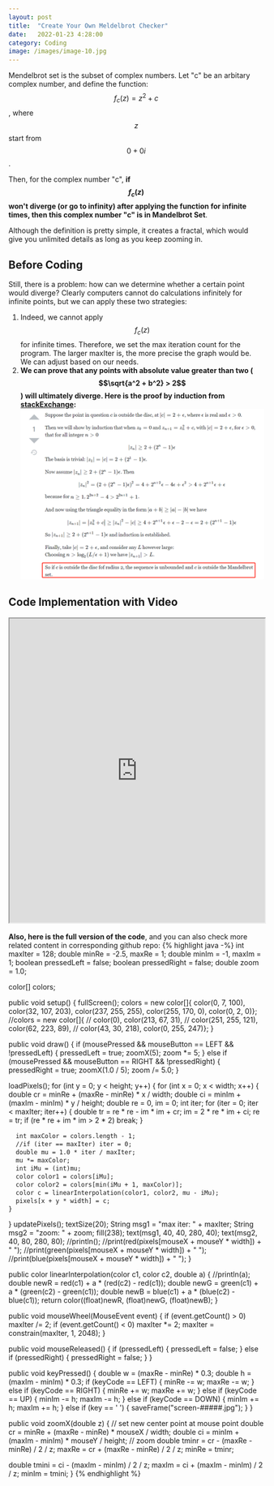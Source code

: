 ```yaml
---
layout: post
title:  "Create Your Own Meldelbrot Checker"
date:   2022-01-23 4:28:00
category: Coding
image: /images/image-10.jpg
---
```


Mendelbrot set is the subset of complex numbers. Let "c" be an arbitary complex number, and define the function: $$f_c(z) = z^2 + c$$, where $$z$$ start from $$0 + 0i$$. 

Then, for the complex number "c", **if $$f_c(z)$$ won't diverge (or go to infinity) after applying the function for infinite times, then this complex number "c" is in Mandelbrot Set**.

Although the definition is pretty simple, it creates a fractal, which would give you unlimited details as long as you keep zooming in. 

## Before Coding
Still, there is a problem: how can we determine whether a certain point would diverge? Clearly computers cannot do calculations infinitely for infinite points, but we can apply these two strategies:
1. Indeed, we cannot apply $$f_c(z)$$ for infinite times. Therefore, we set the max iteration count for the program. The larger maxIter is, the more precise the graph would be. We can adjust based on our needs.
2. **We can prove that any points with absolute value greater than two ($$\sqrt{a^2 + b^2} > 2$$) will ultimately diverge. Here is the proof by induction from [stackExchange](https://math.stackexchange.com/questions/961412/show-that-mandelbrot-set-is-contained-within-the-closed-disc-of-r-2):**
![proof](/post-images/Mandelbrot-Set/1.png)

## Code Implementation with Video

<iframe width="100%" height="600"
  src="https://www.youtube.com/embed/joothe3QOqU">
</iframe>

**Also, here is the full version of the code**, and you can also check more related content in corresponding github repo: 
{% highlight java -%}
int maxIter = 128;
double minRe = -2.5, maxRe = 1;
double minIm = -1, maxIm = 1;
boolean pressedLeft = false;
boolean pressedRight = false;
double zoom = 1.0;

color[] colors;

public void setup() {
  fullScreen();
  colors = new color[]{
    color(0, 7, 100), color(32, 107, 203), 
    color(237, 255, 255), color(255, 170, 0), 
    color(0, 2, 0)};
  //colors = new color[]{
  //  color(0), color(213, 67, 31), 
  //  color(251, 255, 121), color(62, 223, 89), 
  //  color(43, 30, 218), color(0, 255, 247)};
}

public void draw() {
  if (mousePressed && mouseButton == LEFT && !pressedLeft) {
    pressedLeft = true;
    zoomX(5);
    zoom *= 5;
  } else if (mousePressed && mouseButton == RIGHT && !pressedRight) {
    pressedRight = true;
    zoomX(1.0 / 5);
    zoom /= 5.0;
  }

  loadPixels();
  for (int y = 0; y < height; y++) {
    for (int x = 0; x < width; x++) {
      double cr = minRe + (maxRe - minRe) * x / width;
      double ci = minIm + (maxIm - minIm) * y / height;
      double re = 0, im = 0;
      int iter;
      for (iter = 0; iter < maxIter; iter++) {
        double tr = re * re - im * im + cr;
        im = 2 * re * im + ci;
        re = tr;
        if (re * re + im * im > 2 * 2) break;
      }

      int maxColor = colors.length - 1;
      //if (iter == maxIter) iter = 0;
      double mu = 1.0 * iter / maxIter;
      mu *= maxColor;
      int iMu = (int)mu;
      color color1 = colors[iMu];
      color color2 = colors[min(iMu + 1, maxColor)];
      color c = linearInterpolation(color1, color2, mu - iMu);
      pixels[x + y * width] = c;
    }
  }
  updatePixels();
  textSize(20);
  String msg1 = "max iter: " + maxIter;
  String msg2 = "zoom: " + zoom;
  fill(238);
  text(msg1, 40, 40, 280, 40);
  text(msg2, 40, 80, 280, 80);
  //println();
  //print(red(pixels[mouseX + mouseY * width]) + " ");
  //print(green(pixels[mouseX + mouseY * width]) + " ");
  //print(blue(pixels[mouseX + mouseY * width]) + " ");
}

public color linearInterpolation(color c1, color c2, double a) {
  //println(a);
  double newR = red(c1) + a * (red(c2) - red(c1));
  double newG = green(c1) + a * (green(c2) - green(c1));
  double newB = blue(c1) + a * (blue(c2) - blue(c1));
  return color((float)newR, (float)newG, (float)newB);
}

public void mouseWheel(MouseEvent event) {
  if (event.getCount() > 0) maxIter /= 2;
  if (event.getCount() < 0) maxIter *= 2;
  maxIter = constrain(maxIter, 1, 2048);
}

public void mouseReleased() {
  if (pressedLeft) {
    pressedLeft = false;
  } else if (pressedRight) {
    pressedRight = false;
  }
}

public void keyPressed() {
  double w = (maxRe - minRe) * 0.3;
  double h = (maxIm - minIm) * 0.3;
  if (keyCode == LEFT) {
    minRe -= w; 
    maxRe -= w;
  } else if (keyCode == RIGHT) {
    minRe += w; 
    maxRe += w;
  } else if (keyCode == UP) {
    minIm -= h; 
    maxIm -= h;
  } else if (keyCode == DOWN) {
    minIm += h; 
    maxIm += h;
  } else if (key == ' ') {
    saveFrame("screen-#####.jpg");
  }
}

public void zoomX(double z) {
  // set new center point at mouse point
  double cr = minRe + (maxRe - minRe) * mouseX / width;
  double ci = minIm + (maxIm - minIm) * mouseY / height;
  // zoom
  double tminr = cr - (maxRe - minRe) / 2 / z;
  maxRe = cr + (maxRe - minRe) / 2 / z;
  minRe = tminr;

  double tmini = ci - (maxIm - minIm) / 2 / z;
  maxIm = ci + (maxIm - minIm) / 2 / z;
  minIm = tmini;
}
{% endhighlight %}